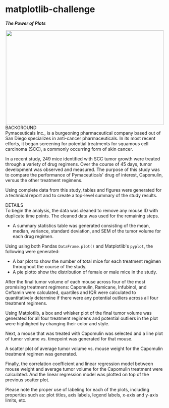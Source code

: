 # matplotlib-challenge
***The Power of Plots***
<div align="center"><img src="static/images/scientist.jpeg" width="500" height="300"/></div>
BACKGROUND<br>
Pymaceuticals Inc., is a burgeoning pharmaceutical company based out of San Diego specializes in anti-cancer pharmaceuticals. In its most recent efforts, it began screening for potential treatments for squamous cell carcinoma (SCC), a commonly occurring form of skin cancer.

In a recent study, 249 mice identified with SCC tumor growth were treated through a variety of drug regimens. Over the course of 45 days, tumor development was observed and measured. The purpose of this study was to compare the performance of Pymaceuticals' drug of interest, Capomulin, versus the other treatment regimens. 

Using complete data from this study, tables and figures were generated for a technical report and to create a top-level summary of the study results.<br>

DETAILS<br>
To begin the analysis, the data was cleaned to remove any mouse ID with duplicate time points. The cleaned data was used for the remaining steps.<br>

- A summary statistics table was generated consisting of the mean, median, variance, standard deviation, and SEM of the tumor volume for each drug regimen.<br>

Using using both Pandas `DataFrame.plot()` and Matplotlib's `pyplot`, the following were generated:<br>
- A bar plot to show the number of total mice for each treatment regimen throughout the course of the study.
- A pie plotto show the distribution of female or male mice in the study.<br>

After the final tumor volume of each mouse across four of the most promising treatment regimens: Capomulin, Ramicane, Infubinol, and Ceftamin were calculated, quartiles and IQR were calculated to quantitatively determine if there were any potential outliers across all four treatment regimens.<br>

Using Matplotlib, a box and whisker plot of the final tumor volume was generated for all four treatment regimens and potential outliers in the plot were highlighed by changing their color and style.<br>

Next, a mouse that was treated with Capomulin was selected and a line plot of tumor volume vs. timepoint was generated for that mouse.<br>

A scatter plot of average tumor volume vs. mouse weight for the Capomulin treatment regimen was generated.<br>

Finally, the correlation coefficient and linear regression model between mouse weight and average tumor volume for the Capomulin treatment were calculated. And the linear regression model was plotted on top of the previous scatter plot.<br>

Please note the proper use of labeling for each of the plots, including properties such as: plot titles, axis labels, legend labels, x-axis and y-axis limits, etc.
